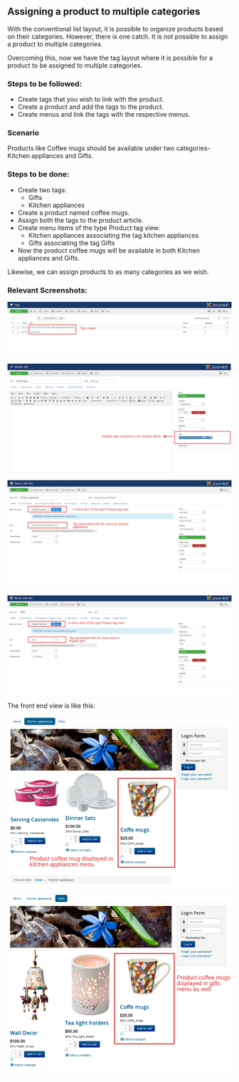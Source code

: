 ## Assigning a product to multiple categories

With the conventional list layout, it is possible to organize products based on their categories. However, there is one catch. It is not possible to assign a product to multiple categories.

Overcoming this, now we have the tag layout where it is possible for a product to be assigned to multiple categories.

### Steps to be followed:
 * Create tags that you wish to link with the product.
 * Create a product and add the tags to the product.
 * Create menus and link the tags with the respective menus.

### Scenario

  Products like Coffee mugs should be available under two categories- Kitchen appliances and Gifts.

### Steps to be done:

* Create two tags:
    * Gifts
    * Kitchen appliances
* Create a product named coffee mugs.
* Assign both the tags to the product article.
* Create menu items of the type Product tag view:
   * Kitchen appliances associating  the tag kitchen appliances
   * Gifts associating the tag Gifts
* Now the product coffee mugs will be available in both Kitchen appliances and Gifts.

Likewise, we can assign products to as many categories as we wish.

### Relevant Screenshots:

![](./assets/images/producttagusecase1.png)

![](./assets/images/producttagusecase2.png)

![](./assets/images/producttagusecase3.png)

![](./assets/images/producttagusecase4.png)

The front end view is like this:

![](./assets/images/producttagusecase5.png)

![](./assets/images/producttagusecase6.png)